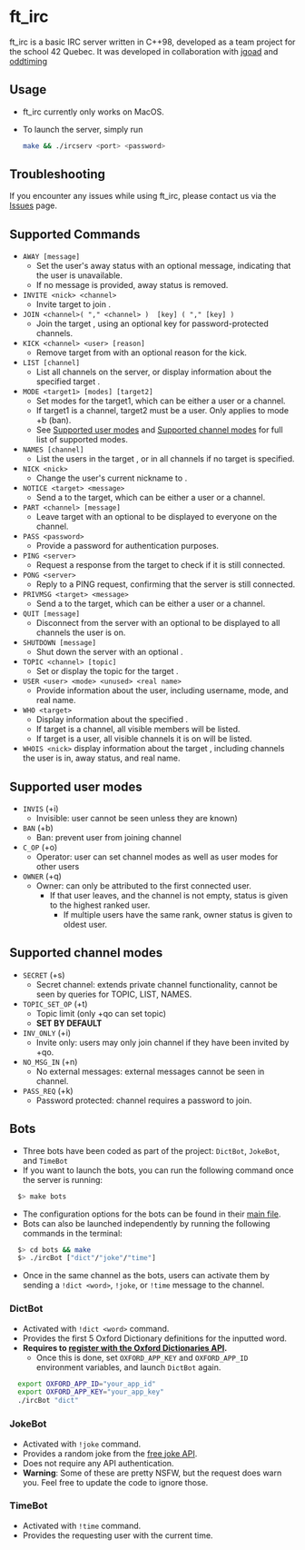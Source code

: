 # ft_irc

ft_irc is a basic IRC server written in C++98, developed as a team project for the school 42 Quebec.
It was developed in collaboration with [jgoad](https://github.com/jongoad) and [oddtiming](https://github.com/oddtiming)

## Usage

- ft_irc currently only works on MacOS.
- To launch the server, simply run
    
    ```bash
    make && ./ircserv <port> <password>
    ```
    

## Troubleshooting

If you encounter any issues while using ft_irc, please contact us via the [Issues](https://github.com/oddtiming/ft_irc/issues) page.

## Supported Commands
- `AWAY [message]` 
  - Set the user's away status with an optional message, indicating that the user is unavailable.
  - If no message is provided, away status is removed.
- `INVITE <nick> <channel>`
  - Invite target <nick> to join <channel>.
- `JOIN <channel>( "," <channel> )  [key] ( "," [key] )`
  - Join the target <channel>, using an optional key for password-protected channels.
- `KICK <channel> <user> [reason]`
  - Remove target <user> from <channel> with an optional reason for the kick.
- `LIST [channel]`
  - List all channels on the server, or display information about the specified target <channel>.
- `MODE <target1> [modes] [target2]`
  - Set modes for the target1, which can be either a user or a channel.
  - If target1 is a channel, target2 must be a user. Only applies to mode +b (ban).
  - See [Supported user modes](#supported-user-modes) and [Supported channel modes](#supported-channel-modes) for full list of supported modes.
- `NAMES [channel]`
  - List the users in the target <channel>, or in all channels if no target is specified.
- `NICK <nick>`
  - Change the user's current nickname to <nick>.
- `NOTICE <target> <message>`
  - Send a <message> to the target, which can be either a user or a channel.
- `PART <channel> [message]`
  - Leave target <channel> with an optional <message> to be displayed to everyone on the channel.
- `PASS <password>`
  - Provide a password for authentication purposes.
- `PING <server>`
  - Request a response from the target <server> to check if it is still connected.
- `PONG <server>`
  - Reply to a PING request, confirming that the server is still connected.
- `PRIVMSG <target> <message>`
  - Send a <message> to the target, which can be either a user or a channel.
- `QUIT [message]`
  - Disconnect from the server with an optional <message> to be displayed to all channels the user is on.
- `SHUTDOWN [message]`
  - Shut down the server with an optional <message>.
- `TOPIC <channel> [topic]`
  - Set or display the topic for the target <channel>.
- `USER <user> <mode> <unused> <real name>`
  - Provide information about the user, including username, mode, and real name.
- `WHO <target>`
  - Display information about the specified <target>.
  - If target is a channel, all visible members will be listed.
  - If target is a user, all visible channels it is on will be listed.
- `WHOIS <nick>`
  display information about the target <nick>, including channels the user is in, away status, and real name.


## Supported user modes

- `INVIS` (+i)
  - Invisible: user cannot be seen unless they are known)
- `BAN` (+b)
  - Ban: prevent user from joining channel
- `C_OP` (+o)
	- Operator: user can set channel modes as well as user modes for other users
- `OWNER` (+q)
  - Owner: can only be attributed to the first connected user. 
    - If that user leaves, and the channel is not empty, status is given to the highest ranked user.
      - If multiple users have the same rank, owner status is given to oldest user.

## Supported channel modes
- `SECRET` (+s)
	- Secret channel: extends private channel functionality, cannot be seen by queries for TOPIC, LIST, NAMES. 
- `TOPIC_SET_OP` (+t)
	- Topic limit (only +qo can set topic)
	- **SET BY DEFAULT**
- `INV_ONLY` (+i)
	- Invite only: users may only join channel if they have been invited by +qo. 
- `NO_MSG_IN` (+n)
  - No external messages: external messages cannot be seen in channel.
- `PASS_REQ` (+k)	
  - Password protected: channel requires a password to join.

  
  
## Bots

- Three bots have been coded as part of the project: `DictBot`, `JokeBot`, and `TimeBot`
- If you want to launch the bots, you can run the following command once the server is running:

```bash
  $> make bots
```
- The configuration options for the bots can be found in their [main file](https://github.com/oddtiming/ft_irc/blob/main/bots/srcs/main.cpp).
- Bots can also be launched independently by running the following commands in the terminal:

```bash
  $> cd bots && make
  $> ./ircBot ["dict"/"joke"/"time"]
```
- Once in the same channel as the bots, users can activate them by sending a `!dict <word>`, `!joke`, or `!time` message to the channel.

### DictBot
  - Activated with `!dict <word>` command.
  - Provides the first 5 Oxford Dictionary definitions for the inputted word.
  - **Requires to [register with the Oxford Dictionaries API](https://developer.oxforddictionaries.com/#plans).**
    - Once this is done, set `OXFORD_APP_KEY` and `OXFORD_APP_ID` environment variables, and launch `DictBot` again.

  ```bash
    export OXFORD_APP_ID="your_app_id"
    export OXFORD_APP_KEY="your_app_key"
    ./ircBot "dict"
  ```

### JokeBot
  - Activated with `!joke` command.
  - Provides a random joke from the [free joke API](https://jokeapi.dev/joke/Any).
  - Does not require any API authentication.
  - **Warning**: Some of these are pretty NSFW, but the request does warn you. Feel free to update the code to ignore those.

### TimeBot

  - Activated with `!time` command.
  - Provides the requesting user with the current time.
